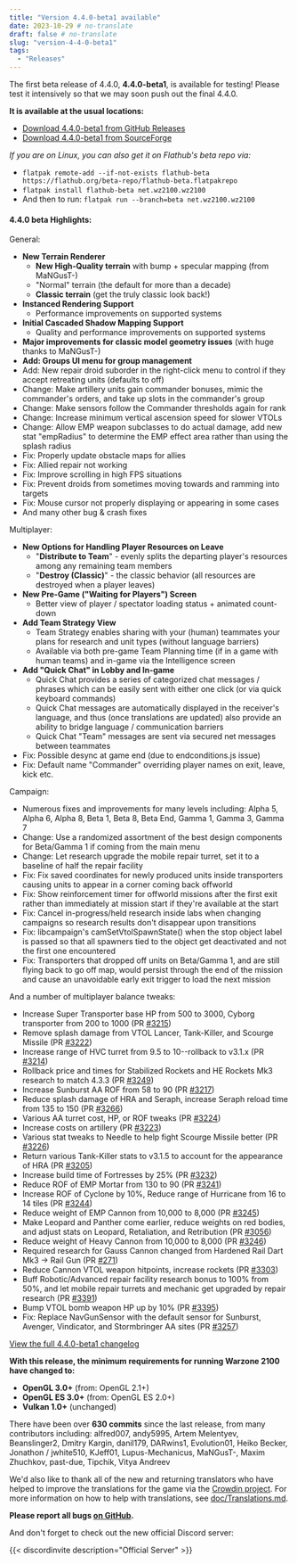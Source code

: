```yaml
---
title: "Version 4.4.0-beta1 available"
date: 2023-10-29 # no-translate
draft: false # no-translate
slug: "version-4-4-0-beta1"
tags:
  - "Releases"
---
```


The first beta release of 4.4.0, **4.4.0-beta1**, is available for testing! Please test it intensively so that we may soon push out the final 4.4.0.

**It is available at the usual locations:**
- [Download 4.4.0-beta1 from GitHub Releases](https://github.com/Warzone2100/warzone2100/releases/tag/4.4.0-beta1)
- [Download 4.4.0-beta1 from SourceForge](https://sourceforge.net/projects/warzone2100/files/releases/4.4.0-beta1/)

_If you are on Linux, you can also get it on Flathub's beta repo via:_
- `flatpak remote-add --if-not-exists flathub-beta https://flathub.org/beta-repo/flathub-beta.flatpakrepo`
- `flatpak install flathub-beta net.wz2100.wz2100`
- And then to run: `flatpak run --branch=beta net.wz2100.wz2100`

#### 4.4.0 beta Highlights:

General:
- **New Terrain Renderer**
  - **New High-Quality terrain** with bump + specular mapping (from MaNGusT-)
  - "Normal" terrain (the default for more than a decade)
  - **Classic terrain** (get the truly classic look back!)
- **Instanced Rendering Support**
  - Performance improvements on supported systems
- **Initial Cascaded Shadow Mapping Support**
  - Quality and performance improvements on supported systems
- **Major improvements for classic model geometry issues** (with huge thanks to MaNGusT-)
- **Add: Groups UI menu for group management**
- Add: New repair droid suborder in the right-click menu to control if they accept retreating units (defaults to off)
- Change: Make artillery units gain commander bonuses, mimic the commander's orders, and take up slots in the commander's group
- Change: Make sensors follow the Commander thresholds again for rank
- Change: Increase minimum vertical ascension speed for slower VTOLs
- Change: Allow EMP weapon subclasses to do actual damage, add new stat "empRadius" to determine the EMP effect area rather than using the splash radius
- Fix: Properly update obstacle maps for allies
- Fix: Allied repair not working
- Fix: Improve scrolling in high FPS situations
- Fix: Prevent droids from sometimes moving towards and ramming into targets
- Fix: Mouse cursor not properly displaying or appearing in some cases
- And many other bug & crash fixes

Multiplayer:
- **New Options for Handling Player Resources on Leave**
  - "**Distribute to Team**" - evenly splits the departing player's resources among any remaining team members
  - "**Destroy (Classic)**" - the classic behavior (all resources are destroyed when a player leaves)
- **New Pre-Game ("Waiting for Players") Screen**
  - Better view of player / spectator loading status + animated count-down
- **Add Team Strategy View**
  - Team Strategy enables sharing with your (human) teammates your plans for research and unit types (without language barriers)
  - Available via both pre-game Team Planning time (if in a game with human teams) and in-game via the Intelligence screen
- **Add "Quick Chat" in Lobby and In-game**
  - Quick Chat provides a series of categorized chat messages / phrases which can be easily sent with either one click (or via quick keyboard commands)
  - Quick Chat messages are automatically displayed in the receiver's language, and thus (once translations are updated) also provide an ability to bridge language / communication barriers
  - Quick Chat "Team" messages are sent via secured net messages between teammates
- Fix: Possible desync at game end (due to endconditions.js issue)
- Fix: Default name "Commander" overriding player names on exit, leave, kick etc.

Campaign:
- Numerous fixes and improvements for many levels including: Alpha 5, Alpha 6, Alpha 8, Beta 1, Beta 8, Beta End, Gamma 1, Gamma 3, Gamma 7
- Change: Use a randomized assortment of the best design components for Beta/Gamma 1 if coming from the main menu
- Change: Let research upgrade the mobile repair turret, set it to a baseline of half the repair facility
- Fix: Fix saved coordinates for newly produced units inside transporters causing units to appear in a corner coming back offworld
- Fix: Show reinforcement timer for offworld missions after the first exit rather than immediately at mission start if they're available at the start
- Fix: Cancel in-progress/held research inside labs when changing campaigns so research results don't disappear upon transitions
- Fix: libcampaign's camSetVtolSpawnState() when the stop object label is passed so that all spawners tied to the object get deactivated and not the first one encountered
- Fix: Transporters that dropped off units on Beta/Gamma 1, and are still flying back to go off map, would persist through the end of the mission and cause an unavoidable early exit trigger to load the next mission

And a number of multiplayer balance tweaks:

- Increase Super Transporter base HP from 500 to 3000, Cyborg transporter from 200 to 1000 (PR [#3215](https://github.com/Warzone2100/warzone2100/pull/3215))
- Remove splash damage from VTOL Lancer, Tank-Killer, and Scourge Missile (PR [#3222](https://github.com/Warzone2100/warzone2100/pull/3222))
- Increase range of HVC turret from 9.5 to 10--rollback to v3.1.x (PR [#3214](https://github.com/Warzone2100/warzone2100/pull/3214))
- Rollback price and times for Stabilized Rockets and HE Rockets Mk3 research to match 4.3.3 (PR [#3249](https://github.com/Warzone2100/warzone2100/pull/3249))
- Increase Sunburst AA ROF from 58 to 90 (PR [#3217](https://github.com/Warzone2100/warzone2100/pull/3217))
- Reduce splash damage of HRA and Seraph, increase Seraph reload time from 135 to 150 (PR [#3266](https://github.com/Warzone2100/warzone2100/pull/3266))
- Various AA turret cost, HP, or ROF tweaks (PR [#3224](https://github.com/Warzone2100/warzone2100/pull/3224))
- Increase costs on artillery (PR [#3223](https://github.com/Warzone2100/warzone2100/pull/3223))
- Various stat tweaks to Needle to help fight Scourge Missile better (PR [#3226](https://github.com/Warzone2100/warzone2100/pull/3226))
- Return various Tank-Killer stats to v3.1.5 to account for the appearance of HRA (PR [#3205](https://github.com/Warzone2100/warzone2100/pull/3205))
- Increase build time of Fortresses by 25% (PR [#3232](https://github.com/Warzone2100/warzone2100/pull/3232))
- Reduce ROF of EMP Mortar from 130 to 90 (PR [#3241](https://github.com/Warzone2100/warzone2100/pull/3241))
- Increase ROF of Cyclone by 10%, Reduce range of Hurricane from 16 to 14 tiles (PR [#3244](https://github.com/Warzone2100/warzone2100/pull/3244))
- Reduce weight of EMP Cannon from 10,000 to 8,000 (PR [#3245](https://github.com/Warzone2100/warzone2100/pull/3245))
- Make Leopard and Panther come earlier, reduce weights on red bodies, and adjust stats on Leopard, Retaliation, and Retribution (PR [#3056](https://github.com/Warzone2100/warzone2100/pull/3056))
- Reduce weight of Heavy Cannon from 10,000 to 8,000 (PR [#3246](https://github.com/Warzone2100/warzone2100/pull/3246))
- Required research for Gauss Cannon changed from Hardened Rail Dart Mk3 -> Rail Gun (PR [#271](https://github.com/Warzone2100/warzone2100/pull/271))
- Reduce Cannon VTOL weapon hitpoints, increase rockets (PR [#3303](https://github.com/Warzone2100/warzone2100/pull/3303))
- Buff Robotic/Advanced repair facility research bonus to 100% from 50%, and let mobile repair turrets and mechanic get upgraded by repair research (PR [#3391](https://github.com/Warzone2100/warzone2100/pull/3391))
- Bump VTOL bomb weapon HP up by 10% (PR [#3395](https://github.com/Warzone2100/warzone2100/pull/3395))
- Fix: Replace NavGunSensor with the default sensor for Sunburst, Avenger, Vindicator, and Stormbringer AA sites (PR [#3257](https://github.com/Warzone2100/warzone2100/pull/3257))

[View the full 4.4.0-beta1 changelog](https://github.com/Warzone2100/warzone2100/raw/4.4.0-beta1/ChangeLog)

**With this release, the minimum requirements for running Warzone 2100 have changed to:**
- **OpenGL 3.0+** (from: OpenGL 2.1+)
- **OpenGL ES 3.0+** (from: OpenGL ES 2.0+)
- **Vulkan 1.0+** (unchanged)

There have been over **630 commits** since the last release, from many contributors including: alfred007, andy5995, Artem Melentyev, Beanslinger2, Dmitry Kargin, danil179, DARwins1, Evolution01, Heiko Becker, Jonathon / jwhite510, KJeff01, Lupus-Mechanicus, MaNGusT-, Maxim Zhuchkov, past-due, Tipchik, Vitya Andreev

We'd also like to thank all of the new and returning translators who have helped to improve the translations for the game via the [Crowdin project](https://crowdin.com/project/warzone2100). For more information on how to help with translations, see [doc/Translations.md](https://github.com/Warzone2100/warzone2100/blob/master/doc/Translations.md#how-do-i-help-translate).

**Please report all bugs [on GitHub](https://github.com/Warzone2100/warzone2100/issues).**

And don't forget to check out the new official Discord server:

{{< discordinvite description="Official Server" >}}

